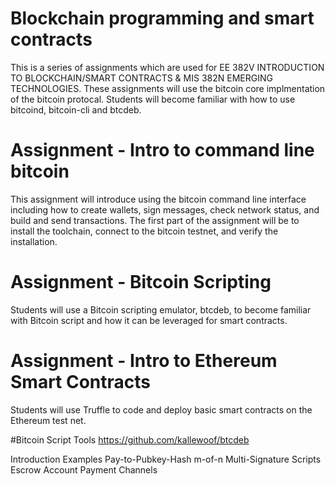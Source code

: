 # Blockchain programming and smart contracts

This is a series of assignments which are used for EE 382V INTRODUCTION TO BLOCKCHAIN/SMART CONTRACTS & MIS 382N EMERGING TECHNOLOGIES.  These assignments will use the bitcoin core implmentation of the bitcoin protocal.  Students will become familiar with how to use bitcoind, bitcoin-cli and btcdeb.

# Assignment - Intro to command line bitcoin

This assignment will introduce using the bitcoin command line interface including how to create wallets, sign messages, check network status, and build and send transactions.  The first part of the assignment will be to install the toolchain, connect to the bitcoin testnet, and verify the installation.   

# Assignment - Bitcoin Scripting
Students will use a Bitcoin scripting emulator, btcdeb, to become familiar with Bitcoin script and how it can be leveraged for smart contracts.


# Assignment - Intro to Ethereum Smart Contracts
Students will use Truffle to code and deploy basic smart contracts on the Ethereum test net.


#Bitcoin Script
Tools
https://github.com/kallewoof/btcdeb

Introduction
Examples
Pay-to-Pubkey-Hash
m-of-n Multi-Signature Scripts
Escrow Account
Payment Channels

